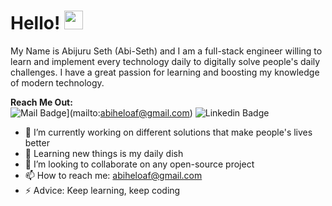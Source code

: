 # Hello! <img src="https://raw.githubusercontent.com/MartinHeinz/MartinHeinz/master/wave.gif" width="30px" height="30px">

My Name is Abijuru Seth (Abi-Seth) and I am a full-stack engineer willing to learn and implement every technology daily to digitally solve people's daily challenges. I have a great passion for learning and boosting my knowledge of modern technology. 


**Reach Me Out:<br>**
![Mail Badge](https://img.shields.io/badge/-Ãbi_Seth-c0392b?style=flat&labelColor=c0392b&logo=gmail&logoColor=white)](mailto:abiheloaf@gmail.com)
![Linkedin Badge](https://img.shields.io/badge/-Abiseth-blue?style=plastic&logo=Linkedin&logoColor=white&link=https://www.linkedin.com/in/abi-seth/)

- 🔭 I’m currently working on different solutions that make people's lives better 
- 🌱 Learning new things is my daily dish
- 👯 I’m looking to collaborate on any open-source project
- 📫 How to reach me: abiheloaf@gmail.com
- ⚡ Advice: Keep learning, keep coding
